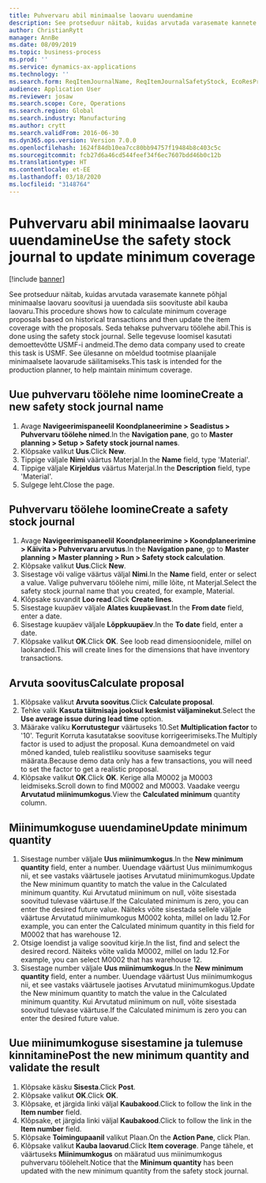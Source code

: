 ```yaml
---
title: Puhvervaru abil minimaalse laovaru uuendamine
description: See protseduur näitab, kuidas arvutada varasemate kannete põhjal minimaalse laovaru soovitusi ja uuendada siis soovituste abil kauba laovaru.
author: ChristianRytt
manager: AnnBe
ms.date: 08/09/2019
ms.topic: business-process
ms.prod: ''
ms.service: dynamics-ax-applications
ms.technology: ''
ms.search.form: ReqItemJournalName, ReqItemJournalSafetyStock, EcoResProductInformationDialog, EcoResProductDetailsExtended, ReqItemTable
audience: Application User
ms.reviewer: josaw
ms.search.scope: Core, Operations
ms.search.region: Global
ms.search.industry: Manufacturing
ms.author: crytt
ms.search.validFrom: 2016-06-30
ms.dyn365.ops.version: Version 7.0.0
ms.openlocfilehash: 1624f84db10ea7cc80bb94757f19484b8c403c5c
ms.sourcegitcommit: fcb27d6a46cd544feef34f6ec7607bdd46b0c12b
ms.translationtype: HT
ms.contentlocale: et-EE
ms.lasthandoff: 03/18/2020
ms.locfileid: "3148764"
---
```

# <a name="use-the-safety-stock-journal-to-update-minimum-coverage"></a><span data-ttu-id="2ee6e-103">Puhvervaru abil minimaalse laovaru uuendamine</span><span class="sxs-lookup"><span data-stu-id="2ee6e-103">Use the safety stock journal to update minimum coverage</span></span>

[!include [banner](../../includes/banner.md)]

<span data-ttu-id="2ee6e-104">See protseduur näitab, kuidas arvutada varasemate kannete põhjal minimaalse laovaru soovitusi ja uuendada siis soovituste abil kauba laovaru.</span><span class="sxs-lookup"><span data-stu-id="2ee6e-104">This procedure shows how to calculate minimum coverage proposals based on historical transactions and then update the item coverage with the proposals.</span></span> <span data-ttu-id="2ee6e-105">Seda tehakse puhvervaru töölehe abil.</span><span class="sxs-lookup"><span data-stu-id="2ee6e-105">This is done using the safety stock journal.</span></span> <span data-ttu-id="2ee6e-106">Selle tegevuse loomisel kasutati demoettevõtte USMF-i andmeid.</span><span class="sxs-lookup"><span data-stu-id="2ee6e-106">The demo data company used to create this task is USMF.</span></span> <span data-ttu-id="2ee6e-107">See ülesanne on mõeldud tootmise plaanijale minimaalsete laovarude säilitamiseks.</span><span class="sxs-lookup"><span data-stu-id="2ee6e-107">This task is intended for the production planner, to help maintain minimum coverage.</span></span>


## <a name="create-a-new-safety-stock-journal-name"></a><span data-ttu-id="2ee6e-108">Uue puhvervaru töölehe nime loomine</span><span class="sxs-lookup"><span data-stu-id="2ee6e-108">Create a new safety stock journal name</span></span>
1. <span data-ttu-id="2ee6e-109">Avage **Navigeerimispaneelil** **Koondplaneerimine > Seadistus > Puhvervaru töölehe nimed**.</span><span class="sxs-lookup"><span data-stu-id="2ee6e-109">In the **Navigation pane**, go to **Master planning > Setup > Safety stock journal names**.</span></span>
2. <span data-ttu-id="2ee6e-110">Klõpsake valikut **Uus**.</span><span class="sxs-lookup"><span data-stu-id="2ee6e-110">Click **New**.</span></span>
3. <span data-ttu-id="2ee6e-111">Tippige väljale **Nimi** väärtus Materjal.</span><span class="sxs-lookup"><span data-stu-id="2ee6e-111">In the **Name** field, type 'Material'.</span></span>
4. <span data-ttu-id="2ee6e-112">Tippige väljale **Kirjeldus** väärtus Materjal.</span><span class="sxs-lookup"><span data-stu-id="2ee6e-112">In the **Description** field, type 'Material'.</span></span>
5. <span data-ttu-id="2ee6e-113">Sulgege leht.</span><span class="sxs-lookup"><span data-stu-id="2ee6e-113">Close the page.</span></span>

## <a name="create-a-safety-stock-journal"></a><span data-ttu-id="2ee6e-114">Puhvervaru töölehe loomine</span><span class="sxs-lookup"><span data-stu-id="2ee6e-114">Create a safety stock journal</span></span>
1. <span data-ttu-id="2ee6e-115">Avage **Navigeerimispaneelil** **Koondplaneerimine > Koondplaneerimine > Käivita > Puhvervaru arvutus**.</span><span class="sxs-lookup"><span data-stu-id="2ee6e-115">In the **Navigation pane**, go to **Master planning > Master planning > Run > Safety stock calculation**.</span></span>
2. <span data-ttu-id="2ee6e-116">Klõpsake valikut **Uus**.</span><span class="sxs-lookup"><span data-stu-id="2ee6e-116">Click **New**.</span></span>
3. <span data-ttu-id="2ee6e-117">Sisestage või valige väärtus väljal **Nimi**.</span><span class="sxs-lookup"><span data-stu-id="2ee6e-117">In the **Name** field, enter or select a value.</span></span> <span data-ttu-id="2ee6e-118">Valige puhvervaru töölehe nimi, mille lõite, nt Materjal.</span><span class="sxs-lookup"><span data-stu-id="2ee6e-118">Select the safety stock journal name that you created, for example, Material.</span></span>  
4. <span data-ttu-id="2ee6e-119">Klõpsake suvandit **Loo read**.</span><span class="sxs-lookup"><span data-stu-id="2ee6e-119">Click **Create lines**.</span></span>
5. <span data-ttu-id="2ee6e-120">Sisestage kuupäev väljale **Alates kuupäevast**.</span><span class="sxs-lookup"><span data-stu-id="2ee6e-120">In the **From date** field, enter a date.</span></span>  
6. <span data-ttu-id="2ee6e-121">Sisestage kuupäev väljale **Lõppkuupäev**.</span><span class="sxs-lookup"><span data-stu-id="2ee6e-121">In the **To date** field, enter a date.</span></span>
7. <span data-ttu-id="2ee6e-122">Klõpsake valikut **OK**.</span><span class="sxs-lookup"><span data-stu-id="2ee6e-122">Click **OK**.</span></span> <span data-ttu-id="2ee6e-123">See loob read dimensioonidele, millel on laokanded.</span><span class="sxs-lookup"><span data-stu-id="2ee6e-123">This will create lines for the dimensions that have inventory transactions.</span></span>  

## <a name="calculate-proposal"></a><span data-ttu-id="2ee6e-124">Arvuta soovitus</span><span class="sxs-lookup"><span data-stu-id="2ee6e-124">Calculate proposal</span></span>
1. <span data-ttu-id="2ee6e-125">Klõpsake valikut **Arvuta soovitus**.</span><span class="sxs-lookup"><span data-stu-id="2ee6e-125">Click **Calculate proposal**.</span></span>
2. <span data-ttu-id="2ee6e-126">Tehke valik **Kasuta täitmisaja jooksul keskmist väljaminekut**.</span><span class="sxs-lookup"><span data-stu-id="2ee6e-126">Select the **Use average issue during lead time** option.</span></span>
3. <span data-ttu-id="2ee6e-127">Määrake valiku **Korrutustegur** väärtuseks 10.</span><span class="sxs-lookup"><span data-stu-id="2ee6e-127">Set **Multiplication factor** to '10'.</span></span> <span data-ttu-id="2ee6e-128">Tegurit Korruta kasutatakse soovituse korrigeerimiseks.</span><span class="sxs-lookup"><span data-stu-id="2ee6e-128">The Multiply factor is used to adjust the proposal.</span></span> <span data-ttu-id="2ee6e-129">Kuna demoandmetel on vaid mõned kanded, tuleb realistliku soovituse saamiseks tegur määrata.</span><span class="sxs-lookup"><span data-stu-id="2ee6e-129">Because demo data only has a few transactions, you will need to set the factor to get a realistic proposal.</span></span>  
4. <span data-ttu-id="2ee6e-130">Klõpsake valikut **OK**.</span><span class="sxs-lookup"><span data-stu-id="2ee6e-130">Click **OK**.</span></span> <span data-ttu-id="2ee6e-131">Kerige alla M0002 ja M0003 leidmiseks.</span><span class="sxs-lookup"><span data-stu-id="2ee6e-131">Scroll down to find M0002 and M0003.</span></span> <span data-ttu-id="2ee6e-132">Vaadake veergu **Arvutatud miinimumkogus**.</span><span class="sxs-lookup"><span data-stu-id="2ee6e-132">View the **Calculated minimum** quantity column.</span></span>   

## <a name="update-minimum-quantity"></a><span data-ttu-id="2ee6e-133">Miinimumkoguse uuendamine</span><span class="sxs-lookup"><span data-stu-id="2ee6e-133">Update minimum quantity</span></span>
1. <span data-ttu-id="2ee6e-134">Sisestage number väljale **Uus miinimumkogus**.</span><span class="sxs-lookup"><span data-stu-id="2ee6e-134">In the **New minimum quantity** field, enter a number.</span></span> <span data-ttu-id="2ee6e-135">Uuendage väärtust Uus miinimumkogus nii, et see vastaks väärtusele jaotises Arvutatud miinimumkogus.</span><span class="sxs-lookup"><span data-stu-id="2ee6e-135">Update the New minimum quantity to match the value in the Calculated minimum quantity.</span></span> <span data-ttu-id="2ee6e-136">Kui Arvutatud miinimum on null, võite sisestada soovitud tulevase väärtuse.</span><span class="sxs-lookup"><span data-stu-id="2ee6e-136">If the Calculated minimum is zero,  you can enter the desired future value.</span></span> <span data-ttu-id="2ee6e-137">Näiteks võite sisestada sellele väljale väärtuse Arvutatud miinimumkogus M0002 kohta, millel on ladu 12.</span><span class="sxs-lookup"><span data-stu-id="2ee6e-137">For example, you can enter the Calculated minimum quantity in this field for M0002 that has warehouse 12.</span></span>  
2. <span data-ttu-id="2ee6e-138">Otsige loendist ja valige soovitud kirje.</span><span class="sxs-lookup"><span data-stu-id="2ee6e-138">In the list, find and select the desired record.</span></span> <span data-ttu-id="2ee6e-139">Näiteks võite valida M0002, millel on ladu 12.</span><span class="sxs-lookup"><span data-stu-id="2ee6e-139">For example, you can select M0002 that has warehouse 12.</span></span>  
3. <span data-ttu-id="2ee6e-140">Sisestage number väljale **Uus miinimumkogus**.</span><span class="sxs-lookup"><span data-stu-id="2ee6e-140">In the **New minimum quantity** field, enter a number.</span></span> <span data-ttu-id="2ee6e-141">Uuendage väärtust Uus miinimumkogus nii, et see vastaks väärtusele jaotises Arvutatud miinimumkogus.</span><span class="sxs-lookup"><span data-stu-id="2ee6e-141">Update the New minimum quantity to match the value in the Calculated minimum quantity.</span></span> <span data-ttu-id="2ee6e-142">Kui Arvutatud miinimum on null, võite sisestada soovitud tulevase väärtuse.</span><span class="sxs-lookup"><span data-stu-id="2ee6e-142">If the Calculated minimum is zero you can enter the desired future value.</span></span>  

## <a name="post-the-new-minimum-quantity-and-validate-the-result"></a><span data-ttu-id="2ee6e-143">Uue miinimumkoguse sisestamine ja tulemuse kinnitamine</span><span class="sxs-lookup"><span data-stu-id="2ee6e-143">Post the new minimum quantity and validate the result</span></span>
1. <span data-ttu-id="2ee6e-144">Klõpsake käsku **Sisesta**.</span><span class="sxs-lookup"><span data-stu-id="2ee6e-144">Click **Post**.</span></span>
2. <span data-ttu-id="2ee6e-145">Klõpsake valikut **OK**.</span><span class="sxs-lookup"><span data-stu-id="2ee6e-145">Click **OK**.</span></span>
3. <span data-ttu-id="2ee6e-146">Klõpsake, et järgida linki väljal **Kaubakood**.</span><span class="sxs-lookup"><span data-stu-id="2ee6e-146">Click to follow the link in the **Item number** field.</span></span>
4. <span data-ttu-id="2ee6e-147">Klõpsake, et järgida linki väljal **Kaubakood**.</span><span class="sxs-lookup"><span data-stu-id="2ee6e-147">Click to follow the link in the **Item number** field.</span></span>
5. <span data-ttu-id="2ee6e-148">Klõpsake **Toimingupaanil** valikut Plaan.</span><span class="sxs-lookup"><span data-stu-id="2ee6e-148">On the **Action Pane**, click Plan.</span></span>
6. <span data-ttu-id="2ee6e-149">Klõpsake valikut **Kauba laovarud**.</span><span class="sxs-lookup"><span data-stu-id="2ee6e-149">Click **Item coverage**.</span></span> <span data-ttu-id="2ee6e-150">Pange tähele, et väärtuseks **Miinimumkogus** on määratud uus miinimumkogus puhvervaru töölehelt.</span><span class="sxs-lookup"><span data-stu-id="2ee6e-150">Notice that the **Minimum quantity** has been updated with the new minimum quantity from the safety stock journal.</span></span>  

